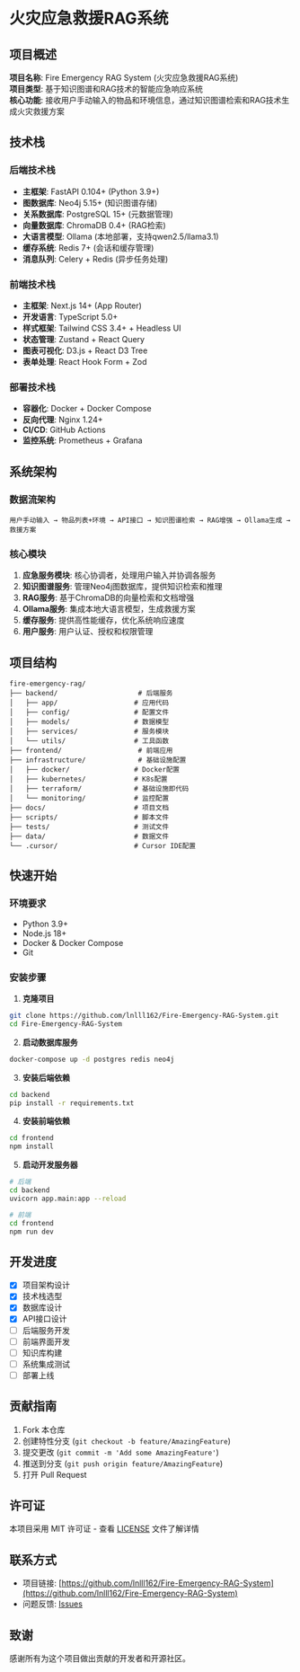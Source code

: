 # 火灾应急救援RAG系统

## 项目概述

**项目名称**: Fire Emergency RAG System (火灾应急救援RAG系统)  
**项目类型**: 基于知识图谱和RAG技术的智能应急响应系统  
**核心功能**: 接收用户手动输入的物品和环境信息，通过知识图谱检索和RAG技术生成火灾救援方案

## 技术栈

### 后端技术栈
- **主框架**: FastAPI 0.104+ (Python 3.9+)
- **图数据库**: Neo4j 5.15+ (知识图谱存储)
- **关系数据库**: PostgreSQL 15+ (元数据管理)
- **向量数据库**: ChromaDB 0.4+ (RAG检索)
- **大语言模型**: Ollama (本地部署，支持qwen2.5/llama3.1)
- **缓存系统**: Redis 7+ (会话和缓存管理)
- **消息队列**: Celery + Redis (异步任务处理)

### 前端技术栈
- **主框架**: Next.js 14+ (App Router)
- **开发语言**: TypeScript 5.0+
- **样式框架**: Tailwind CSS 3.4+ + Headless UI
- **状态管理**: Zustand + React Query
- **图表可视化**: D3.js + React D3 Tree
- **表单处理**: React Hook Form + Zod

### 部署技术栈
- **容器化**: Docker + Docker Compose
- **反向代理**: Nginx 1.24+
- **CI/CD**: GitHub Actions
- **监控系统**: Prometheus + Grafana

## 系统架构

### 数据流架构
```
用户手动输入 → 物品列表+环境 → API接口 → 知识图谱检索 → RAG增强 → Ollama生成 → 救援方案
```

### 核心模块
1. **应急服务模块**: 核心协调者，处理用户输入并协调各服务
2. **知识图谱服务**: 管理Neo4j图数据库，提供知识检索和推理
3. **RAG服务**: 基于ChromaDB的向量检索和文档增强
4. **Ollama服务**: 集成本地大语言模型，生成救援方案
5. **缓存服务**: 提供高性能缓存，优化系统响应速度
6. **用户服务**: 用户认证、授权和权限管理

## 项目结构

```
fire-emergency-rag/
├── backend/                    # 后端服务
│   ├── app/                   # 应用代码
│   ├── config/                # 配置文件
│   ├── models/                # 数据模型
│   ├── services/              # 服务模块
│   └── utils/                 # 工具函数
├── frontend/                   # 前端应用
├── infrastructure/             # 基础设施配置
│   ├── docker/                # Docker配置
│   ├── kubernetes/            # K8s配置
│   ├── terraform/             # 基础设施即代码
│   └── monitoring/            # 监控配置
├── docs/                      # 项目文档
├── scripts/                   # 脚本文件
├── tests/                     # 测试文件
├── data/                      # 数据文件
└── .cursor/                   # Cursor IDE配置
```

## 快速开始

### 环境要求
- Python 3.9+
- Node.js 18+
- Docker & Docker Compose
- Git

### 安装步骤

1. **克隆项目**
```bash
git clone https://github.com/lnlll162/Fire-Emergency-RAG-System.git
cd Fire-Emergency-RAG-System
```

2. **启动数据库服务**
```bash
docker-compose up -d postgres redis neo4j
```

3. **安装后端依赖**
```bash
cd backend
pip install -r requirements.txt
```

4. **安装前端依赖**
```bash
cd frontend
npm install
```

5. **启动开发服务器**
```bash
# 后端
cd backend
uvicorn app.main:app --reload

# 前端
cd frontend
npm run dev
```

## 开发进度

- [x] 项目架构设计
- [x] 技术栈选型
- [x] 数据库设计
- [x] API接口设计
- [ ] 后端服务开发
- [ ] 前端界面开发
- [ ] 知识库构建
- [ ] 系统集成测试
- [ ] 部署上线

## 贡献指南

1. Fork 本仓库
2. 创建特性分支 (`git checkout -b feature/AmazingFeature`)
3. 提交更改 (`git commit -m 'Add some AmazingFeature'`)
4. 推送到分支 (`git push origin feature/AmazingFeature`)
5. 打开 Pull Request

## 许可证

本项目采用 MIT 许可证 - 查看 [LICENSE](LICENSE) 文件了解详情

## 联系方式

- 项目链接: [https://github.com/lnlll162/Fire-Emergency-RAG-System](https://github.com/lnlll162/Fire-Emergency-RAG-System)
- 问题反馈: [Issues](https://github.com/lnlll162/Fire-Emergency-RAG-System/issues)

## 致谢

感谢所有为这个项目做出贡献的开发者和开源社区。
